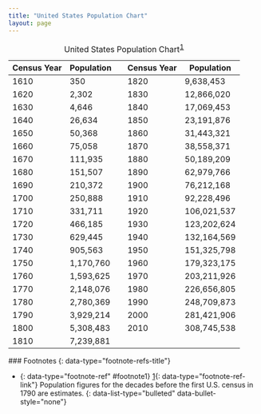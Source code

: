 ```yaml
---
title: "United States Population Chart"
layout: page
---
```



<table id="Table_00_FF_01" summary="A table titled &#x201C;United States Population Chart&#x201D; has two columns titled &#x201C;Census Year,&#x201D; and &#x201C;Population.&#x201D; In 1610, the population was 350. In 1620, the population was 2,302. In 1630, the population was 4,646. In 1640, the population was 26,634. In 1650, the population was 50,368. In 1660, the population was 75,058. In 1670, the population was 111,935. In 1680, the population was 151,507. In 1690, the population was 210,372. In 1700, the population was 250,888. In 1710, the population was 331,711. In 1720, the population was 466,185. In 1730, the population was 629,445. In 1740, the population was 905,563. In 1750, the population was 1,170,760. In 1760, the population was 1,593,625. In 1770, the population was 2,148,076. In 1780, the population was 2,780,369. In 1790, the population was 3,929,214. In 1800, the population was 5,308,483. In 1810, the population was 7,239,881. In 1820, the population was 9,638,453. In 1830, the population was 12,866,020. In 1840, the population was 17,069,453. In 1850, the population was 23,191,876. In 1860, the population was 31,443,321. In 1870, the population was 38,558,371. In 1880, the population was 50,189,209. In 1890, the population was 62,979,766. In 1900, the population was 76,212,168. In 1910, the population was 92,228,496. In 1920, the population was 106,021,537. In 1930, the population was 123,202,624. In 1940, the population was 132,164,569. In 1950, the population was 151,325,798. In 1960, the population was 179,323,175. In 1970, the population was 203,211,926. In 1980, the population was 226,656,805. In 1990, the population was 248,709,873.In 2000, the population was 281,421,906. In 2010, the population was 308,745,538."><caption><span data-type="title">United States Population Chart<sup data-type="footnote-number" id="footnote-ref1"><a data-type="footnote-link" href="#footnote1">1</a></sup></span></caption><thead>
<tr>
<th>Census Year</th>
<th>Population</th>
<th> </th>
<th>Census Year</th>
<th>Population</th>
</tr>
</thead><tbody>
<tr>
<td>1610</td>
<td>350</td>
<td />
<td>1820</td>
<td>9,638,453</td>
</tr>
<tr>
<td>1620</td>
<td>2,302</td>
<td />
<td>1830</td>
<td>12,866,020</td>
</tr>
<tr>
<td>1630</td>
<td>4,646</td>
<td />
<td>1840</td>
<td>17,069,453</td>
</tr>
<tr>
<td>1640</td>
<td>26,634</td>
<td />
<td>1850</td>
<td>23,191,876</td>
</tr>
<tr>
<td>1650</td>
<td>50,368</td>
<td />
<td>1860</td>
<td>31,443,321</td>
</tr>
<tr>
<td>1660</td>
<td>75,058</td>
<td />
<td>1870</td>
<td>38,558,371</td>
</tr>
<tr>
<td>1670</td>
<td>111,935</td>
<td />
<td>1880</td>
<td>50,189,209</td>
</tr>
<tr>
<td>1680</td>
<td>151,507</td>
<td />
<td>1890</td>
<td>62,979,766</td>
</tr>
<tr>
<td>1690</td>
<td>210,372</td>
<td />
<td>1900</td>
<td>76,212,168</td>
</tr>
<tr>
<td>1700</td>
<td>250,888</td>
<td />
<td>1910</td>
<td>92,228,496</td>
</tr>
<tr>
<td>1710</td>
<td>331,711</td>
<td />
<td>1920</td>
<td>106,021,537</td>
</tr>
<tr>
<td>1720</td>
<td>466,185</td>
<td />
<td>1930</td>
<td>123,202,624</td>
</tr>
<tr>
<td>1730</td>
<td>629,445</td>
<td />
<td>1940</td>
<td>132,164,569</td>
</tr>
<tr>
<td>1740</td>
<td>905,563</td>
<td />
<td>1950</td>
<td>151,325,798</td>
</tr>
<tr>
<td>1750</td>
<td>1,170,760</td>
<td />
<td>1960</td>
<td>179,323,175</td>
</tr>
<tr>
<td>1760</td>
<td>1,593,625</td>
<td />
<td>1970</td>
<td>203,211,926</td>
</tr>
<tr>
<td>1770</td>
<td>2,148,076</td>
<td />
<td>1980</td>
<td>226,656,805</td>
</tr>
<tr>
<td>1780</td>
<td>2,780,369</td>
<td />
<td>1990</td>
<td>248,709,873</td>
</tr>
<tr>
<td>1790</td>
<td>3,929,214</td>
<td />
<td>2000</td>
<td>281,421,906</td>
</tr>
<tr>
<td>1800</td>
<td>5,308,483</td>
<td />
<td>2010</td>
<td>308,745,538</td>
</tr>
<tr>
<td>1810</td>
<td>7,239,881</td>
<td colspan="3" data-align="center" />
</tr>
</tbody></table>

<div data-type="footnote-refs" markdown="1">
### Footnotes
{: data-type="footnote-refs-title"}

* {: data-type="footnote-ref" #footnote1} [1](#footnote-ref1){: data-type="footnote-ref-link"} <span data-type="footnote-ref-content">Population figures for the decades before the first U.S. census in 1790 are estimates.</span>
{: data-list-type="bulleted" data-bullet-style="none"}

</div>

